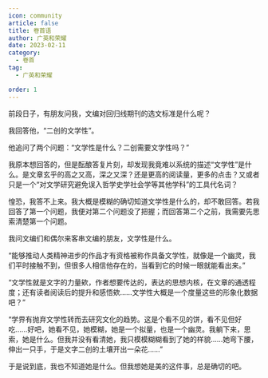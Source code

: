 ```yaml
---
icon: community
article: false
title: 卷首语
author: 广英和荣耀
date: 2023-02-11
category:
  - 卷首
tag:
  - 广英和荣耀

order: 1
---
```

<!-- more -->

前段日子，有朋友问我，文编对回归线期刊的选文标准是什么呢？

我回答他，“二创的文学性”。

他追问了两个问题：“文学性是什么？二创需要文学性吗？”

我原本想回答的，但是酝酿答复片刻，却发现我竟难以系统的描述“文学性”是什么。是文章玄乎的高之又高，深之又深？还是更高的阅读量，更多的点击？又或者只是一个“对文学研究避免误入哲学史学社会学等其他学科”的工具代名词？

惶恐，我答不上来。我大概是模糊的确切知道文学性是什么的，却不敢回答。若我回答了第一个问题，我便对第二个问题没了把握；而回答第二个之前，我需要先思索清楚第一个问题。

我问文编们和偶尔来客串文编的朋友，文学性是什么。

“能够推动人类精神进步的作品才有资格被称作具备文学性，就像是一个幽灵，我们平时接触不到，但很多人相信他存在的，当看到它的时候一眼就能看出来。”

“文学性就是文字的力量欸，作者想要传达的，表达的思想内核，在文章的通透程度；还有读者阅读后的提升和感悟欸……文学性大概是一个度量这些的形象化数据吧？”

“学界有抛弃文学性转而去研究文化的趋势。这是个看不见的饼，看不见但好吃……好吧，她看不见，她模糊，她是一个拟量，也是一个幽灵。我躺下来，思索，她是什么。但我并没有看清她，我只模模糊糊看到了她的样貌……她弯下腰，伸出一只手，于是文字二创的土壤开出一朵花……”

于是说到底，我也不知道她是什么。但我想她是美的这件事，总是确切的吧。

<eod />